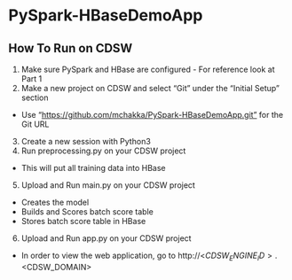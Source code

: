 # PySpark-HBaseDemoApp

## How To Run on CDSW


1. Make sure PySpark and HBase are configured - For reference look at Part 1
2. Make a new project on CDSW and select “Git” under the “Initial Setup” section
  - Use “https://github.com/mchakka/PySpark-HBaseDemoApp.git” for the Git URL

3. Create a new session with Python3
4. Run preprocessing.py on your CDSW project
  - This will put all training data into HBase
5. Upload and Run main.py on your CDSW project
  - Creates the model
  - Builds and Scores batch score table
  - Stores batch score table in HBase
6. Upload and Run app.py on your CDSW project
  - In order to view the web application, go to http://<$CDSW_ENGINE_ID>.<$CDSW_DOMAIN>
